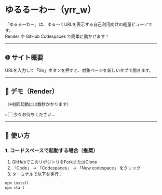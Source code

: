 # ゆるるーわー（yrr_w）

「ゆるるーわー」は、ゆる〜くURLを表示する自己利用向けの軽量ビューアです。  
Render や GitHub Codespaces で簡単に動かせます！

---

## 🌐 サイト概要

URLを入力して「Go」ボタンを押すと、対象ページを新しいタブで開きます。  

---

## 🚀 デモ（Render）

（※初回起動には数秒かかります）

👉🏻 少々お待ちください…

---

## 🔧 使い方

### 1. コードスペースで起動する場合（推奨）

1. GitHubでこのリポジトリをForkまたはClone
2. 「Code」 → 「Codespaces」 → 「New codespace」 をクリック
3. ターミナルで以下を実行：

```bash
npm install
npm start
